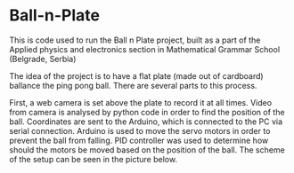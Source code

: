 # Ball-n-Plate
This is code used to run the Ball n Plate project, built as a part of the Applied physics and electronics section in Mathematical Grammar School (Belgrade, Serbia)

The idea of the project is to have a flat plate (made out of cardboard) ballance the ping pong ball. There are several parts to this process.

First, a web camera is set above the plate to record it at all times. Video from camera is analysed by python code in order to find the position of the ball. Coordinates are sent to the Arduino, which is connected to the PC via serial connection. Arduino is used to move the servo motors in order to prevent the ball from falling. PID controller was used to determine how should the motors be moved based on the position of the ball. The scheme of the setup can be seen in the picture below.


